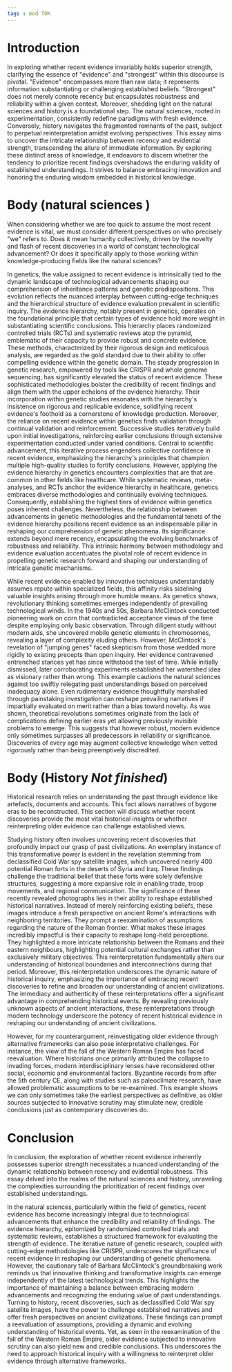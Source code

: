 ```yaml
---
tags : mod TOK
---
```

# Introduction

In exploring whether recent evidence invariably holds superior strength, clarifying the essence of "evidence" and "strongest" within this discourse is pivotal. "Evidence" encompasses more than raw data; it represents information substantiating or challenging established beliefs. "Strongest" does not merely connote recency but encapsulates robustness and reliability within a given context.
Moreover, shedding light on the natural sciences and history is a foundational step. The natural sciences, rooted in experimentation, consistently redefine paradigms with fresh evidence. Conversely, history navigates the fragmented remnants of the past, subject to perpetual reinterpretation amidst evolving perspectives.
This essay aims to uncover the intricate relationship between recency and evidential strength, transcending the allure of immediate information. By exploring these distinct areas of knowledge, it endeavors to discern whether the tendency to prioritize recent findings overshadows the enduring validity of established understandings. It strives to balance embracing innovation and honoring the enduring wisdom embedded in historical knowledge.
# Body (natural sciences )
When considering whether we are too quick to assume the most recent evidence is vital, we must consider different perspectives on who precisely "we" refers to. Does it mean humanity collectively, driven by the novelty and flash of recent discoveries in a world of constant technological advancement? Or does it specifically apply to those working within knowledge-producing fields like the natural sciences?

In genetics, the value assigned to recent evidence is intrinsically tied to the dynamic landscape of technological advancements shaping our comprehension of inheritance patterns and genetic predispositions. This evolution reflects the nuanced interplay between cutting-edge techniques and the hierarchical structure of evidence evaluation prevalent in scientific inquiry.
The evidence hierarchy, notably present in genetics, operates on the foundational principle that certain types of evidence hold more weight in substantiating scientific conclusions. This hierarchy places randomized controlled trials (RCTs) and systematic reviews atop the pyramid, emblematic of their capacity to provide robust and concrete evidence. These methods, characterized by their rigorous design and meticulous analysis, are regarded as the gold standard due to their ability to offer compelling evidence within the genetic domain.
The steady progression in genetic research, empowered by tools like CRISPR and whole genome sequencing, has significantly elevated the status of recent evidence. These sophisticated methodologies bolster the credibility of recent findings and align them with the upper echelons of the evidence hierarchy. Their incorporation within genetic studies resonates with the hierarchy's insistence on rigorous and replicable evidence, solidifying recent evidence's foothold as a cornerstone of knowledge production.
Moreover, the reliance on recent evidence within genetics finds validation through continual validation and reinforcement. Successive studies iteratively build upon initial investigations, reinforcing earlier conclusions through extensive experimentation conducted under varied conditions. Central to scientific advancement, this iterative process engenders collective confidence in recent evidence, emphasizing the hierarchy's principles that champion multiple high-quality studies to fortify conclusions.
However, applying the evidence hierarchy in genetics encounters complexities that are that are common in other fields like healthcare. While systematic reviews, meta-analyses, and RCTs anchor the evidence hierarchy in healthcare, genetics embraces diverse methodologies and continually evolving techniques. Consequently, establishing the highest tiers of evidence within genetics poses inherent challenges.
Nevertheless, the relationship between advancements in genetic methodologies and the fundamental tenets of the evidence hierarchy positions recent evidence as an indispensable pillar in reshaping our comprehension of genetic phenomena. Its significance extends beyond mere recency, encapsulating the evolving benchmarks of robustness and reliability. This intrinsic harmony between methodology and evidence evaluation accentuates the pivotal role of recent evidence in propelling genetic research forward and shaping our understanding of intricate genetic mechanisms.

While recent evidence enabled by innovative techniques understandably assumes repute within specialized fields, this affinity risks sidelining valuable insights arising through more humble means. As genetics shows, revolutionary thinking sometimes emerges independently of prevailing technological winds. In the 1940s and 50s, Barbara McClintock conducted pioneering work on corn that contradicted acceptance views of the time despite employing only basic observation. Through diligent study without modern aids, she uncovered mobile genetic elements in chromosomes, revealing a layer of complexity eluding others.
However, McClintock's revelation of "jumping genes" faced skepticism from those wedded more rigidly to existing precepts than open inquiry. Her evidence contravened entrenched stances yet has since withstood the test of time. While initially dismissed, later corroborating experiments established her watershed idea as visionary rather than wrong. This example cautions the natural sciences against too swiftly relegating past understandings based on perceived inadequacy alone.
Even rudimentary evidence thoughtfully marshalled through painstaking investigation can reshape prevailing narratives if impartially evaluated on merit rather than a bias toward novelty. As was shown, theoretical revolutions sometimes originate from the lack of complications defining earlier eras yet allowing previously invisible problems to emerge. This suggests that however robust, modern evidence only sometimes surpasses all predecessors in reliability or significance. Discoveries of every age may augment collective knowledge when vetted rigorously rather than being preemptively discredited.

# Body (History *Not finished*)
Historical research relies on understanding the past through evidence like artefacts, documents and accounts. This fact allows narratives of bygone eras to be reconstructed. This section will discuss whether recent discoveries provide the most vital historical insights or whether reinterpreting older evidence can challenge established views.

Studying history often involves uncovering recent discoveries that profoundly impact our grasp of past civilizations. An exemplary instance of this transformative power is evident in the revelation stemming from declassified Cold War spy satellite images, which uncovered nearly 400 potential Roman forts in the deserts of Syria and Iraq. These findings challenge the traditional belief that these forts were solely defensive structures, suggesting a more expansive role in enabling trade, troop movements, and regional communication.
The significance of these recently revealed photographs lies in their ability to reshape established historical narratives. Instead of merely reinforcing existing beliefs, these images introduce a fresh perspective on ancient Rome's interactions with neighboring territories. They prompt a reexamination of assumptions regarding the nature of the Roman frontier.
What makes these images incredibly impactful is their capacity to reshape long-held perceptions. They highlighted a more intricate relationship between the Romans and their eastern neighbours, highlighting potential cultural exchanges rather than exclusively military objectives. This reinterpretation fundamentally alters our understanding of historical boundaries and interconnections during that period.
Moreover, this reinterpretation underscores the dynamic nature of historical inquiry, emphasizing the importance of embracing recent discoveries to refine and broaden our understanding of ancient civilizations.
The immediacy and authenticity of these reinterpretations offer a significant advantage in comprehending historical events. By revealing previously unknown aspects of ancient interactions, these reinterpretations through modern technology underscore the potency of recent historical evidence in reshaping our understanding of ancient civilizations.

However, for my counterargument, reinvestigating older evidence through alternative frameworks can also pose interpretative challenges. For instance, the view of the fall of the Western Roman Empire has faced reevaluation. Where historians once primarily attributed the collapse to invading forces, modern interdisciplinary lenses have reconsidered other social, economic and environmental factors. Byzantine records from after the 5th century CE, along with studies such as paleoclimate research, have allowed problematic assumptions to be re-examined. This example shows we can only sometimes take the earliest perspectives as definitive, as older sources subjected to innovative scrutiny may stimulate new, credible conclusions just as contemporary discoveries do.

# Conclusion

In conclusion, the exploration of whether recent evidence inherently possesses superior strength necessitates a nuanced understanding of the dynamic relationship between recency and evidential robustness. This essay delved into the realms of the natural sciences and history, unraveling the complexities surrounding the prioritization of recent findings over established understandings.

In the natural sciences, particularly within the field of genetics, recent evidence has become increasingly integral due to technological advancements that enhance the credibility and reliability of findings. The evidence hierarchy, epitomized by randomized controlled trials and systematic reviews, establishes a structured framework for evaluating the strength of evidence. The iterative nature of genetic research, coupled with cutting-edge methodologies like CRISPR, underscores the significance of recent evidence in reshaping our understanding of genetic phenomena. However, the cautionary tale of Barbara McClintock's groundbreaking work reminds us that innovative thinking and transformative insights can emerge independently of the latest technological trends. This highlights the importance of maintaining a balance between embracing modern advancements and recognizing the enduring value of past understandings.
Turning to history, recent discoveries, such as declassified Cold War spy satellite images, have the power to challenge established narratives and offer fresh perspectives on ancient civilizations. These findings can prompt a reevaluation of assumptions, providing a dynamic and evolving understanding of historical events. Yet, as seen in the reexamination of the fall of the Western Roman Empire, older evidence subjected to innovative scrutiny can also yield new and credible conclusions. This underscores the need to approach historical inquiry with a willingness to reinterpret older evidence through alternative frameworks.